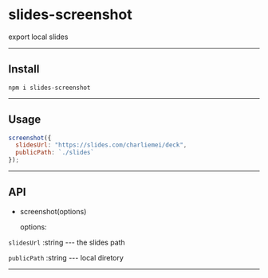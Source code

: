 # slides-screenshot

export local slides

---

## Install

```
npm i slides-screenshot
```

---

## Usage

```javascript
screenshot({
  slidesUrl: "https://slides.com/charliemei/deck",
  publicPath: `./slides`
});
```

---

## API

- screenshot(options)

  options:

`slidesUrl` :string --- the slides path

`publicPath` :string --- local diretory

---
